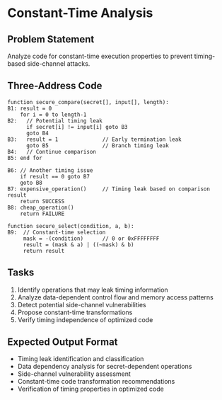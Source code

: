 # Constant-Time Analysis

## Problem Statement
Analyze code for constant-time execution properties to prevent timing-based side-channel attacks.

## Three-Address Code
```
function secure_compare(secret[], input[], length):
B1: result = 0
    for i = 0 to length-1
B2:   // Potential timing leak
      if secret[i] != input[i] goto B3
      goto B4
B3:   result = 1              // Early termination leak
      goto B5                 // Branch timing leak
B4:   // Continue comparison
B5: end for

B6: // Another timing issue
    if result == 0 goto B7
    goto B8
B7: expensive_operation()     // Timing leak based on comparison result
    return SUCCESS
B8: cheap_operation()
    return FAILURE

function secure_select(condition, a, b):
B9:  // Constant-time selection
     mask = -(condition)      // 0 or 0xFFFFFFFF
     result = (mask & a) | ((~mask) & b)
     return result
```

## Tasks
1. Identify operations that may leak timing information
2. Analyze data-dependent control flow and memory access patterns
3. Detect potential side-channel vulnerabilities
4. Propose constant-time transformations
5. Verify timing independence of optimized code

## Expected Output Format
- Timing leak identification and classification
- Data dependency analysis for secret-dependent operations
- Side-channel vulnerability assessment
- Constant-time code transformation recommendations
- Verification of timing properties in optimized code